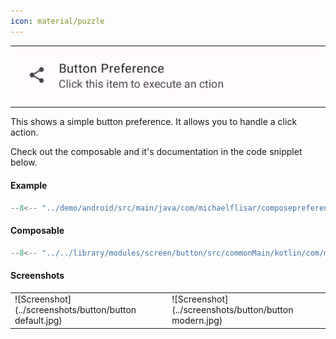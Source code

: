 ```yaml
---
icon: material/puzzle
---
```


|                                                    |
|----------------------------------------------------|
| ![Screenshot](../screenshots/previews/button1.jpg) |

This shows a simple button preference. It allows you to handle a click action.

Check out the composable and it's documentation in the code snipplet below.

#### Example

```kotlin
--8<-- "../demo/android/src/main/java/com/michaelflisar/composepreferences/demo/demos/PrefScreenDemo.kt:demo-button"
```

#### Composable

```kotlin
--8<-- "../../library/modules/screen/button/src/commonMain/kotlin/com/michaelflisar/composepreferences/screen/button/PreferenceButton.kt:constructor"
```

#### Screenshots

|                                                         |                                                        |
|---------------------------------------------------------|--------------------------------------------------------|
| ![Screenshot](../screenshots/button/button default.jpg) | ![Screenshot](../screenshots/button/button modern.jpg) |